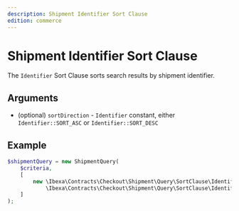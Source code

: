 ```yaml
---
description: Shipment Identifier Sort Clause
edition: commerce
---
```


# Shipment Identifier Sort Clause

The `Identifier` Sort Clause sorts search results by shipment identifier.

## Arguments

- (optional) `sortDirection` - `Identifier` constant, either `Identifier::SORT_ASC` or `Identifier::SORT_DESC`

## Example

``` php
$shipmentQuery = new ShipmentQuery(
    $criteria,
    [
        new \Ibexa\Contracts\Checkout\Shipment\Query\SortClause\Identifier(
            \Ibexa\Contracts\Checkout\Shipment\Query\SortClause\Identifier::SORT_ASC)
    ]
);
```
